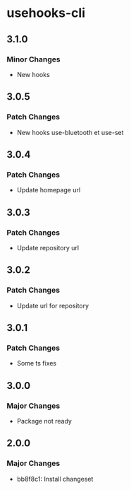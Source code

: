 # usehooks-cli

## 3.1.0

### Minor Changes

- New hooks

## 3.0.5

### Patch Changes

- New hooks use-bluetooth et use-set

## 3.0.4

### Patch Changes

- Update homepage url

## 3.0.3

### Patch Changes

- Update repository url

## 3.0.2

### Patch Changes

- Update url for repository

## 3.0.1

### Patch Changes

- Some ts fixes

## 3.0.0

### Major Changes

- Package not ready

## 2.0.0

### Major Changes

- bb8f8c1: Install changeset
